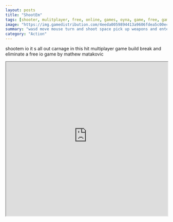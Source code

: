 ```yaml
---
layout: posts
title: "ShootEm"
tags: [shooter, mulitplayer, free, online, games, oyna, game, free, games, play, play, games]
image: "https://img.gamedistribution.com/4eeda0059894413a9606fdea5c00ecfa.jpg"
summary: "wasd move mouse turn and shoot space pick up weapons and enter cars shift sprint right click place a wall  free online games oyna game free games play play games"
category: "Action"
---
```


shootem io it s all out carnage in this hit multiplayer game build break and eliminate a free io game by mathew matakovic

<iframe width="100%" height="480px;" src="https://html5.gamedistribution.com/4eeda0059894413a9606fdea5c00ecfa/"></iframe>